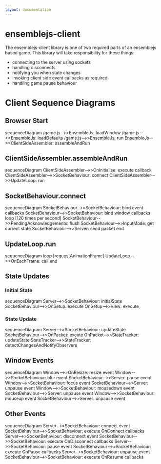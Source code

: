 ```yaml
---
layout: documentation
---
```

# ensemblejs-client

The ensemblejs-client library is one of two required parts of an ensemblejs based game. This library will take responsibility for these things:

- connecting to the server using sockets
- handling disconnects
- notifying you when state changes
- invoking client side event callbacks as required
- handling game pause behaviour

# Client Sequence Diagrams

## Browser Start
<div class="mermaid">
sequenceDiagram
  /game.js-->>EnsembleJs: loadWindow
  /game.js-->>EnsembleJs: loadDefaults
  /game.js-->>EnsembleJs: run
  EnsembleJs-->>ClientSideAssembler: assembleAndRun
</div>

## ClientSideAssembler.assembleAndRun
<div class="mermaid">
sequenceDiagram
  ClientSideAssembler-->>OnInitialise: execute callback
  ClientSideAssembler-->>SocketBehaviour: connect
  ClientSideAssembler-->>UpdateLoop: run
</div>

## SocketBehaviour.connect
<div class="mermaid">
sequenceDiagram
  SocketBehaviour-->>SocketBehaviour: bind event callbacks
  SocketBehaviour-->>SocketBehaviour: bind window callbacks
  loop [120 times per second]
    SocketBehaviour-->>PendingAcknowledgements: flush
    SocketBehaviour-->>InputMode: get current state
    SocketBehaviour-->>Server: send packet
  end
</div>

## UpdateLoop.run
<div class="mermaid">
sequenceDiagram
  loop [requestAnimationFrame]
    UpdateLoop-->>OnEachFrame: call
  end
</div>

## State Updates
### Initial State
<div class="mermaid">
sequenceDiagram
  Server-->>SocketBehaviour: initialState
  SocketBehaviour-->>OnSetup: execute
  OnSetup-->>View: execute
</div>

### State Update
<div class="mermaid">
sequenceDiagram
  Server-->>SocketBehaviour: updateState
  SocketBehaviour-->>OnPacket: excute
  OnPacket-->>StateTracker: updateState
  StateTracker-->>StateTracker: detectChangesAndNotifyObservers
</div>

## Window Events
<div class="mermaid">
sequenceDiagram
  Window-->>OnResize: resize event
  Window-->>SocketBehaviour: blur event
  SocketBehaviour-->>Server: pause event
  Window-->>SocketBehaviour: focus event
  SocketBehaviour-->>Server: unpause event
  Window-->>SocketBehaviour: mousedown event
  SocketBehaviour-->>Server: unpause event
  Window-->>SocketBehaviour: mouseup event
  SocketBehaviour-->>Server: unpause event
</div>

## Other Events
<div class="mermaid">
sequenceDiagram
  Server-->>SocketBehaviour: connect event
  SocketBehaviour-->>SocketBehaviour: execute OnConnect callbacks
  Server-->>SocketBehaviour: disconnect event
  SocketBehaviour-->>SocketBehaviour: execute OnDisconnect callbacks
  Server-->>SocketBehaviour: pause event
  SocketBehaviour-->>SocketBehaviour: execute OnPause callbacks
  Server-->>SocketBehaviour: unpause event
  SocketBehaviour-->>SocketBehaviour: execute OnResume callbacks
</div>